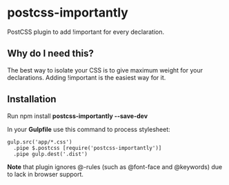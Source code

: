 # postcss-importantly

PostCSS plugin to add !important for every declaration.

## Why do I need this?
The best way to isolate your CSS is to give maximum weight for your declarations. Adding !important is the easiest way for it.


## Installation

Run npm install **postcss-importantly --save-dev**

In your **Gulpfile** use this command to process stylesheet:

```
gulp.src('app/*.css')
  .pipe $.postcss [require('postcss-importantly')]
  .pipe gulp.dest('.dist')
```

**Note** that plugin ignores @-rules (such as @font-face and @keywords) due to lack in browser support.
